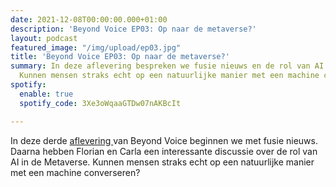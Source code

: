 ```yaml
---
date: 2021-12-08T00:00:00.000+01:00
description: 'Beyond Voice EP03: Op naar de metaverse?'
layout: podcast
featured_image: "/img/upload/ep03.jpg"
title: 'Beyond Voice EP03: Op naar de metaverse?'
summary: In deze aflevering bespreken we fusie nieuws en de rol van AI in de Metaverse.
  Kunnen mensen straks echt op een natuurlijke manier met een machine converseren?
spotify:
  enable: true
  spotify_code: 3Xe3oWqaaGTDw07nAKBcIt

---
```

In deze derde [aflevering ](https://beyondvoice.fm/podcast/ep03-op-naar-de-metaverse/)van Beyond Voice beginnen we met fusie nieuws. Daarna hebben Florian en Carla een interessante discussie over de rol van AI in de Metaverse. Kunnen mensen straks echt op een natuurlijke manier met een machine converseren?